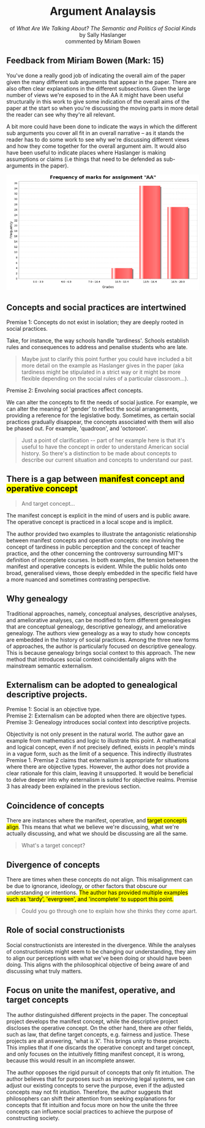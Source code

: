 <div align="center">
  <h1>Argument Analaysis</h1>
  of <em>What Are We Talking About? The Semantic and Politics of Social Kinds</em> by Sally Haslanger<br>
  commented by Miriam Bowen
</div>

## Feedback from Miriam Bowen (Mark: 15)

You've done a really good job of indicating the overall aim of the paper given the many different sub arguments that appear in the paper. There are also often clear explanations in the different subsections. Given the large number of views we're exposed to in the AA it might have been useful structurally in this work to give some indication of the overall aims of the paper at the start so when you're discussing the moving parts in more detail the reader can see why they're all relevant.

A bit more could have been done to indicate the ways in which the different sub arguments you cover all fit in an overall narrative – as it stands the reader has to do some work to see why we're discussing different views and how they come together for the overall argument aim. It would also have been useful to indicate places where Haslanger is making assumptions or claims (i.e things that need to be defended as sub-arguments in the paper).

![Frequency of Marks](./mark-freq/argument-analysis.png)

## Concepts and social practices are intertwined

Premise 1: Concepts do not exist in isolation; they are deeply rooted in social practices.

Take, for instance, the way schools handle 'tardiness'. Schools establish rules and consequences to address and penalise students who are late.

> Maybe just to clarify this point further you could have included a bit more detail on the example as Haslanger gives in the paper (aka tardiness might be stipulated in a strict way or it might be more flexible depending on the social rules of a particular classroom…).

Premise 2: Envolving social practices affect concepts.

We can alter the concepts to fit the needs of social justice. For example, we can alter the meaning of 'gender' to reflect the social arrangements, providing a reference for the legislative body. Sometimes, as certain social practices gradually disappear, the concepts associated with them will also be phased out. For example, 'quadroon', and 'octoroon'.

> Just a point of clarification -- part of her example here is that it's useful to have the concept in order to understand American social history. So there's a distinction to be made about concepts to describe our current situation and concepts to understand our past.

## There is a gap between <mark>manifest concept and operative concept</mark>

> And target concept...

The manifest concept is explicit in the mind of users and is public aware. The operative concept is practiced in a local scope and is implicit.

The author provided two examples to illustrate the antagonistic relationship between manifest concepts and operative concepts: one involving the concept of tardiness in public perception and the concept of teacher practice, and the other concerning the controversy surrounding MIT's definition of incomplete courses. In both examples, the tension between the manifest and operative concepts is evident. While the public holds onto broad, generalised views, those deeply embedded in the specific field have a more nuanced and sometimes contrasting perspective.

## Why genealogy

Traditional approaches, namely, conceptual analyses, descriptive analyses, and ameliorative analyses, can be modified to form different genealogies that are conceptual genealogy, descriptive genealogy, and ameliorative genealogy. The authors view genealogy as a way to study how concepts are embedded in the history of social practices. Among the three new forms of approaches, the author is particularly focused on descriptive genealogy. This is because genealogy brings social context to this approach. The new method that introduces social context coincidentally aligns with the mainstream semantic externalism.

## Externalism can be adopted to genealogical descriptive projects.

Premise 1: Social is an objective type.  
Premise 2: Externalism can be adopted when there are objective types.  
Premise 3: Genealogy introduces social context into descriptive projects.

Objectivity is not only present in the natural world. The author gave an example from mathematics and logic to illustrate this point. A mathematical and logical concept, even if not precisely defined, exists in people's minds in a vague form, such as the limit of a sequence. This indirectly illustrates Premise 1. Premise 2 claims that externalism is appropriate for situations where there are objective types. However, the author does not provide a clear rationale for this claim, leaving it unsupported. It would be beneficial to delve deeper into why externalism is suited for objective realms. Premise 3 has already been explained in the previous section.

## Coincidence of concepts

There are instances where the manifest, operative, and <mark>target concepts align</mark>. This means that what we believe we're discussing, what we're actually discussing, and what we should be discussing are all the same.

> What's a target concept?

## Divergence of concepts

There are times when these concepts do not align. This misalignment can be due to ignorance, ideology, or other factors that obscure our understanding or intentions. <mark>The author has provided multiple examples such as 'tardy', 'evergreen', and 'incomplete' to support this point.</mark>

> Could you go through one to explain how she thinks they come apart.

## Role of social constructionists

Social constructionists are interested in the divergence. While the analyses of constructionists might seem to be changing our understanding, they aim to align our perceptions with what we've been doing or should have been doing. This aligns with the philosophical objective of being aware of and discussing what truly matters.

## Focus on unite the manifest, operative, and target concepts

The author distinguished different projects in the paper. The conceptual project develops the manifest concept, while the descriptive project discloses the operative concept. On the other hand, there are other fields, such as law, that define target concepts, e.g. fairness and justice. These projects are all answering, 'what is X'. This brings unity to these projects. This implies that if one discards the operative concept and target concept, and only focuses on the intuitively fitting manifest concept, it is wrong, because this would result in an incomplete answer.

The author opposes the rigid pursuit of concepts that only fit intuition. The author believes that for purposes such as improving legal systems, we can adjust our existing concepts to serve the purpose, even if the adjusted concepts may not fit intuition. Therefore, the author suggests that philosophers can shift their attention from seeking explanations for concepts that fit intuition and focus more on how the unite the three concepts can influence social practices to achieve the purpose of constructing society.

